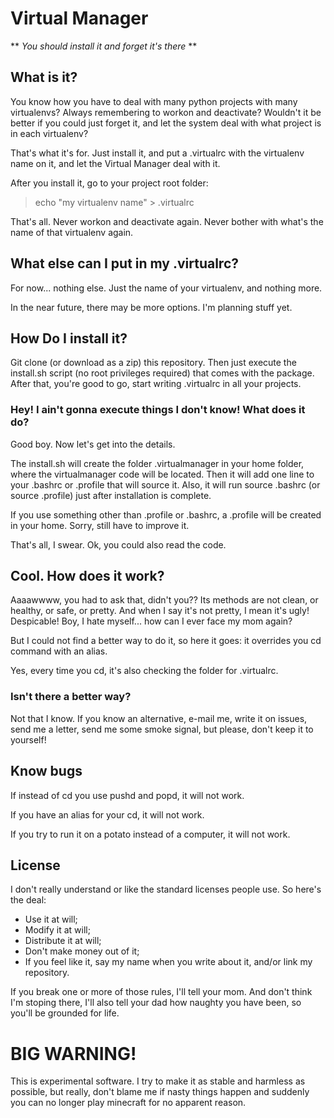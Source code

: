 # Virtual Manager

** _You should install it and forget it's there_ **

## What is it?

You know how you have to deal with many python projects with many virtualenvs? Always remembering to workon and deactivate? Wouldn't it be better if you could just forget it, and let the system deal with what project is in each virtualenv?

That's what it's for. Just install it, and put a .virtualrc with the virtualenv name on it, and let the Virtual Manager deal with it.

After you install it, go to your project root folder:
> echo "my virtualenv name" > .virtualrc

That's all. Never workon and deactivate again. Never bother with what's the name of that virtualenv again.

## What else can I put in my .virtualrc?

For now... nothing else. Just the name of your virtualenv, and nothing more.

In the near future, there may be more options. I'm planning stuff yet.

## How Do I install it?

Git clone (or download as a zip) this repository. Then just execute the install.sh script (no root privileges required) that comes with the package. After that, you're good to go, start writing .virtualrc in all your projects.

### Hey! I ain't gonna execute things I don't know! What does it do?

Good boy. Now let's get into the details.

The install.sh will create the folder .virtualmanager in your home folder, where the virtualmanager code will be located. Then it will add one line to your .bashrc or .profile that will source it. Also, it will run source .bashrc (or source .profile) just after installation is complete.

If you use something other than .profile or .bashrc, a .profile will be created in your home. Sorry, still have to improve it.

That's all, I swear. Ok, you could also read the code.

## Cool. How does it work?

Aaaawwww, you had to ask that, didn't you?? Its methods are not clean, or healthy, or safe, or pretty. And when I say it's not pretty, I mean it's ugly! Despicable! Boy, I hate myself... how can I ever face my mom again?

But I could not find a better way to do it, so here it goes: it overrides you cd command with an alias.

Yes, every time you cd, it's also checking the folder for .virtualrc.

### Isn't there a better way?

Not that I know. If you know an alternative, e-mail me, write it on issues, send me a letter, send me some smoke signal, but please, don't keep it to yourself!

## Know bugs

If instead of cd you use pushd and popd, it will not work.

If you have an alias for your cd, it will not work.

If you try to run it on a potato instead of a computer, it will not work.

## License

I don't really understand or like the standard licenses people use. So here's the deal:

* Use it at will;
* Modify it at will;
* Distribute it at will;
* Don't make money out of it;
* If you feel like it, say my name when you write about it, and/or link my repository.

If you break one or more of those rules, I'll tell your mom. And don't think I'm stoping there, I'll also tell your dad how naughty you have been, so you'll be grounded for life.

# BIG WARNING!

This is experimental software. I try to make it as stable and harmless as possible, but really, don't blame me if nasty things happen and suddenly you can no longer play minecraft for no apparent reason.